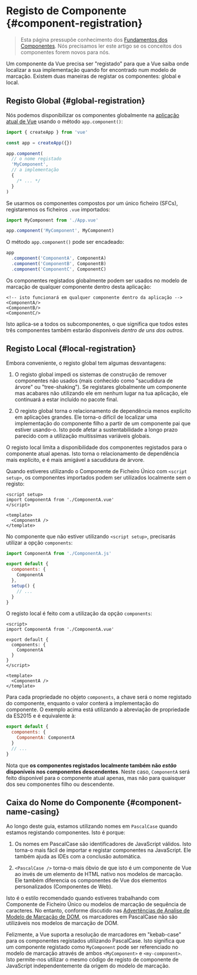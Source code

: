 # Registo de Componente {#component-registration}

> Esta página pressupõe conhecimento dos [Fundamentos dos Componentes](/guide/essentials/component-basics). Nós precisamos ler este artigo se os conceitos dos componentes forem novos para nós.

<VueSchoolLink href="https://vueschool.io/lessons/vue-3-global-vs-local-vue-components" title="Aula Grátis de Registo de Componente de Vue.js"/>

Um componente da Vue precisa ser "registado" para que a Vue saiba onde localizar a sua implementação quando for encontrado num modelo de marcação. Existem duas maneiras de registar os componentes: global e local.

## Registo Global {#global-registration}

Nós podemos disponibilizar os componentes globalmente na [aplicação atual de Vue](/guide/essentials/application) usando o método `app.component()`:

```js
import { createApp } from 'vue'

const app = createApp({})

app.component(
  // o nome registado
  'MyComponent',
  // a implementação
  {
    /* ... */
  }
)
```

Se usarmos os componentes compostos por um único ficheiro (SFCs), registaremos os ficheiros `.vue` importados:

```js
import MyComponent from './App.vue'

app.component('MyComponent', MyComponent)
```

O método `app.component()` pode ser encadeado:

```js
app
  .component('ComponentA', ComponentA)
  .component('ComponentB', ComponentB)
  .component('ComponentC', ComponentC)
```

Os componentes registados globalmente podem ser usados no modelo de marcação de qualquer componente dentro desta aplicação:

```vue-html
<!-- isto funcionará em qualquer componente dentro da aplicação -->
<ComponentA/>
<ComponentB/>
<ComponentC/>
```

Isto aplica-se a todos os subcomponentes, o que significa que todos estes três componentes também estarão disponíveis _dentro de uns dos outros_.

## Registo Local {#local-registration}

Embora conveniente, o registo global tem algumas desvantagens:

1. O registo global impedi os sistemas de construção de remover componentes não usados (mais conhecido como "sacudidura de árvore" ou "tree-shaking"). Se registares globalmente um componente mas acabares não utilizando ele em nenhum lugar na tua aplicação, ele continuará a estar incluído no pacote final.

2. O registo global torna o relacionamento de dependência menos explícito em aplicações grandes. Ele torna-o difícil de localizar uma implementação do componente filho a partir de um componente pai que estiver usando-o. Isto pode afetar a sustentabilidade a longo prazo parecido com a utilização muitíssimas variáveis globais.

O registo local limita a disponibilidade dos componentes registados para o componente atual apenas. Isto torna o relacionamento de dependência mais explícito, e é mais amigável a sacudidura de árvore.

<div class="composition-api">

Quando estiveres utilizando o Componente de Ficheiro Único com `<script setup>`, os componentes importados podem ser utilizados localmente sem o registo:

```vue
<script setup>
import ComponentA from './ComponentA.vue'
</script>

<template>
  <ComponentA />
</template>
```

No componente que não estiver utilizando `<script setup>`, precisarás utilizar a opção `components`:

```js
import ComponentA from './ComponentA.js'

export default {
  components: {
    ComponentA
  },
  setup() {
    // ...
  }
}
```

</div>
<div class="options-api">

O registo local é feito com a utilização da opção `components`:

```vue
<script>
import ComponentA from './ComponentA.vue'

export default {
  components: {
    ComponentA
  }
}
</script>

<template>
  <ComponentA />
</template>
```

</div>

Para cada propriedade no objeto `components`, a chave será o nome registado do componente, enquanto o valor conterá a implementação do componente. O exemplo acima está utilizando a abreviação de propriedade da ES2015 e é equivalente à:

```js
export default {
  components: {
    ComponentA: ComponentA
  }
  // ...
}
```

Nota que **os componentes registados localmente também não _estão_ disponíveis nos componentes descendentes**. Neste caso, `ComponentA` será feito disponível para o componente atual apenas, mas não para quaisquer dos seu componentes filho ou descendente.

## Caixa do Nome do Componente {#component-name-casing}

Ao longo deste guia, estamos utilizando nomes em `PascalCase` quando estamos registando componentes. Isto é porque:

1. Os nomes em PascalCase são identificadores de JavaScript válidos. Isto torna-o mais fácil de importar e registar componentes na JavaScript. Ele também ajuda as IDEs com a conclusão automática.

2. `<PascalCase />` torna-o mais óbvio de que isto é um componente de Vue ao invés de um elemento de HTML nativo nos modelos de marcação. Ele também diferencia os componentes de Vue dos elementos personalizados (Componentes de Web).

Isto é o estilo recomendado quando estiveres trabalhando com Componente de Ficheiro Único ou modelos de marcação de sequência de caracteres. No entanto, conforme discutido nas [Advertências de Analise de Modelo de Marcação de DOM](/guide/essentials/component-basics#advertências-de-analise-de-modelo-de-marcação-de-dom), os marcadores em PascalCase não são utilizáveis nos modelos de marcação de DOM.

Felizmente, a Vue suporta a resolução de marcadores em "kebab-case" para os componentes registados utilizando PascalCase. Isto significa que um componente registado como `MyComponent` pode ser referenciado no modelo de marcação através de ambos `<MyComponent>` e `<my-component>`. Isto permite-nos utilizar o mesmo código de registo de componente de JavaScript independentemente da origem do modelo de marcação.
